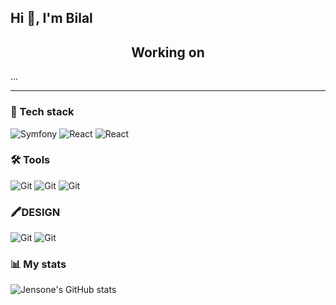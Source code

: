 ## Hi 👋, I'm Bilal

<h2 align="center">Working on</h2>

...

----

### 🧰 Tech stack

![Symfony](https://img.shields.io/badge/-Symfony-101010?style=for-the-badge&logo=Symfony&logoColor=white)
![React](https://img.shields.io/badge/-React-101010?style=for-the-badge&logo=React&logoColor=white)
![React](https://img.shields.io/badge/-Angular-101010?style=for-the-badge&logo=Angular&logoColor=white)

### 🛠️ Tools
![Git](https://img.shields.io/badge/-Git-101010?style=for-the-badge&logo=git&logoColor=white)
![Git](https://img.shields.io/badge/-VSCode-101010?style=for-the-badge&logo=visualstudiocode&logoColor=white)
![Git](https://img.shields.io/badge/-JETBRAIN-101010?style=for-the-badge&logo=jetbrains&logoColor=white)

### 🖍️DESIGN
![Git](https://img.shields.io/badge/-FIGMA-101010?style=for-the-badge&logo=FIGMA&logoColor=white)
![Git](https://img.shields.io/badge/-adobe%20color-101010?style=for-the-badge&logo=adobe&logoColor=white)

### 📊 My stats
![Jensone's GitHub stats](https://github-readme-stats-sigma-five.vercel.app/api?username=0Mrbilal0&show_icons=true&theme=prussian)
<!--
**0Mrbilal0/0Mrbilal0** is a ✨ _special_ ✨ repository because its `README.md` (this file) appears on your GitHub profile.

Here are some ideas to get you started:

- 🔭 I’m currently working on ...
- 🌱 I’m currently learning ...
- 👯 I’m looking to collaborate on ...
- 🤔 I’m looking for help with ...
- 💬 Ask me about ...
- 📫 How to reach me: ...
- 😄 Pronouns: ...
- ⚡ Fun fact: ...
-->
